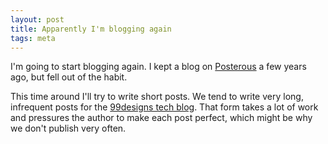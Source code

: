```yaml
---
layout: post
title: Apparently I'm blogging again
tags: meta
---
```


I'm going to start blogging again. I kept a blog on [Posterous][posterous] a few
years ago, but fell out of the habit.

This time around I'll try to write short posts. We tend to write very long,
infrequent posts for the [99designs tech blog][99-blog]. That form takes a lot
of work and pressures the author to make each post perfect, which might be why
we don't publish very often.


 [posterous]: http://en.wikipedia.org/wiki/Posterous
 [99-blog]: https://99designs.com/tech-blog
